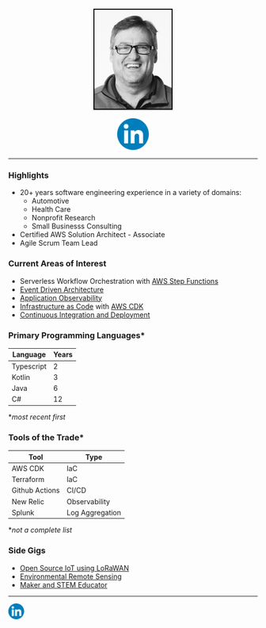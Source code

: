 
<p align="center">
<a href="https://www.linkedin.com/in/eric-hall-931747176"><img style="border:2px solid black;" class="image" src="/assets/headshot.png" alt="LinkedIn" height=200px ></a>
</p>

<p align="center">
<a href="https://www.linkedin.com/in/eric-hall-931747176"><img src="/assets/LinkedIn.svg" alt="LinkedIn" style="height:64px;"/></a>
</p>

---
### Highlights
* 20+ years software engineering experience in a variety of domains:
  * Automotive
  * Health Care
  * Nonprofit Research
  * Small Businesss Consulting 
* Certified AWS Solution Architect - Associate
* Agile Scrum Team Lead

### Current Areas of Interest
- Serverless Workflow Orchestration with [AWS Step Functions](https://aws.amazon.com/step-functions)
- [Event Driven Architecture](https://aws.amazon.com/event-driven-architecture/)
- [Application Observability](https://newrelic.com/observability-forecast/2022/state-of-observability)
- [Infrastructure as Code](https://docs.aws.amazon.com/whitepapers/latest/introduction-devops-aws/infrastructure-as-code.html) with [AWS CDK](https://aws.amazon.com/cdk/)
- [Continuous Integration and Deployment](https://docs.aws.amazon.com/pdfs/whitepapers/latest/practicing-continuous-integration-continuous-delivery/practicing-continuous-integration-continuous-delivery.pdf)

### Primary Programming Languages*

| Language | Years |
| -------- | ----- |
| Typescript | 2 |
| Kotlin     | 3 |
| Java       | 6 |
| C#         | 12|

**most recent first*

### Tools of the Trade*

| Tool           | Type           |
| ----           | -----          |
| AWS CDK        | IaC            |
| Terraform      | IaC            |
| Github Actions | CI/CD          |
| New Relic      | Observability  |
| Splunk         | Log Aggregation|
**not a complete list*
### Side Gigs
- [Open Source IoT using LoRaWAN](https://www.thethingsnetwork.org/)
- [Environmental Remote Sensing](https://www.envirodiy.org/about/)
- [Maker and STEM Educator](https://generatorvt.com/)

--- 
<a href="https://www.linkedin.com/in/eric-hall-931747176"><img src="/assets/LinkedIn.svg" alt="LinkedIn" style="height:32px;"/></a>
